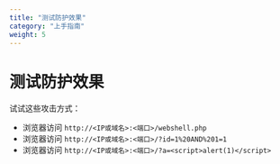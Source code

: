 ```yaml
---
title: "测试防护效果"
category: "上手指南"
weight: 5
---
```


# 测试防护效果

试试这些攻击方式：

- 浏览器访问 `http://<IP或域名>:<端口>/webshell.php`
- 浏览器访问 `http://<IP或域名>:<端口>/?id=1%20AND%201=1`
- 浏览器访问 `http://<IP或域名>:<端口>/?a=<script>alert(1)</script>`

